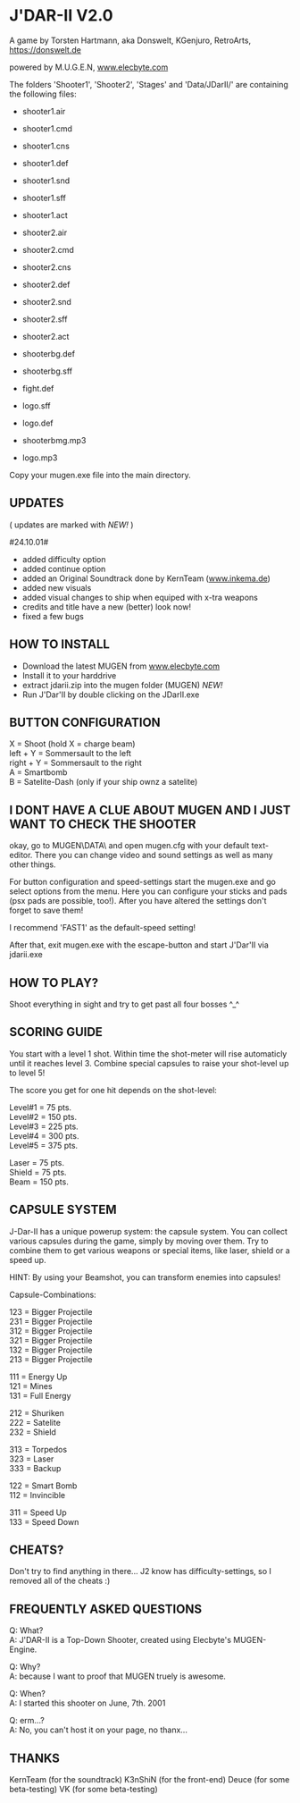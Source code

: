 # J'DAR-II V2.0

A game by Torsten Hartmann, aka Donswelt, KGenjuro, RetroArts, https://donswelt.de

powered by M.U.G.E.N, www.elecbyte.com

The folders 'Shooter1', 'Shooter2', 'Stages' and 'Data/JDarII/'
are containing the following files:

- shooter1.air
- shooter1.cmd
- shooter1.cns
- shooter1.def
- shooter1.snd
- shooter1.sff
- shooter1.act

- shooter2.air
- shooter2.cmd
- shooter2.cns
- shooter2.def
- shooter2.snd
- shooter2.sff
- shooter2.act

- shooterbg.def
- shooterbg.sff

- fight.def
- logo.sff
- logo.def
- shooterbmg.mp3
- logo.mp3

Copy your mugen.exe file into the main directory.

## UPDATES

( updates are marked with *NEW!* )

#24.10.01#

- added difficulty option
- added continue option
- added an Original Soundtrack done by KernTeam (www.inkema.de)
- added new visuals
- added visual changes to ship when equiped with x-tra weapons
- credits and title have a new (better) look now!
- fixed a few bugs


## HOW TO INSTALL

- Download the latest MUGEN from www.elecbyte.com
- Install it to your harddrive
- extract jdarii.zip into the mugen folder (MUGEN\)     *NEW!*
- Run J'Dar'II by double clicking on the JDarII.exe
   

## BUTTON CONFIGURATION

X         =  Shoot (hold X = charge beam)   
left  + Y =  Sommersault to the left   
right + Y =  Sommersault to the right   
A         =  Smartbomb   
B         =  Satelite-Dash (only if your ship ownz a satelite)   


## I DONT HAVE A CLUE ABOUT MUGEN AND I JUST WANT TO CHECK THE SHOOTER

okay, go to MUGEN\DATA\ and open mugen.cfg with your default text-editor.
There you can change video and sound settings as well as many other things.

For button configuration and speed-settings start the mugen.exe and go select
options from the menu. Here you can configure your sticks and pads (psx pads
are possible, too!). After you have altered the settings don't forget to
save them!

I recommend 'FAST1' as the default-speed setting!

After that, exit mugen.exe with the escape-button and start J'Dar'II via jdarii.exe


## HOW TO PLAY?

Shoot everything in sight and try to get past all four bosses ^_^


## SCORING GUIDE

You start with a level 1 shot. Within time the shot-meter will rise
automaticly until it reaches level 3. Combine special capsules to
raise your shot-level up to level 5!

The score you get for one hit depends on the shot-level:

Level#1  =  75 pts.   
Level#2  = 150 pts.   
Level#3  = 225 pts.   
Level#4  = 300 pts.   
Level#5  = 375 pts.   
   
Laser    =  75 pts.   
Shield   =  75 pts.   
Beam     = 150 pts.   


## CAPSULE SYSTEM

J-Dar-II has a unique powerup system: the capsule system.
You can collect various capsules during the game, simply
by moving over them. Try to combine them to get various
weapons or special items, like laser, shield or a speed up.

HINT: By using your Beamshot, you can transform enemies into capsules!

Capsule-Combinations:

123 = Bigger Projectile   
231 = Bigger Projectile   
312 = Bigger Projectile   
321 = Bigger Projectile   
132 = Bigger Projectile   
213 = Bigger Projectile   
   
111 = Energy Up   
121 = Mines   
131 = Full Energy   
   
212 = Shuriken   
222 = Satelite   
232 = Shield   
   
313 = Torpedos   
323 = Laser   
333 = Backup   
   
122 = Smart Bomb   
112 = Invincible   
   
311 = Speed Up   
133 = Speed Down   


## CHEATS?

Don't try to find anything in there... J2 know has difficulty-settings, so I removed
all of the cheats :)


## FREQUENTLY ASKED QUESTIONS

Q: What?   
A: J'DAR-II is a Top-Down Shooter, created using Elecbyte's MUGEN-Engine.

Q: Why?   
A: because I want to proof that MUGEN truely is awesome.

Q: When?   
A: I started this shooter on June, 7th. 2001

Q: erm...?   
A: No, you can't host it on your page, no thanx...


## THANKS

KernTeam (for the soundtrack)
K3nShiN (for the front-end)
Deuce (for some beta-testing)
VK (for some beta-testing)
